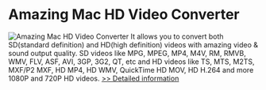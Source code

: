 # Amazing Mac HD Video Converter
![Amazing Mac HD Video Converter](https://mycommerce.akamaized.net/api/pimages/P300864440/BIG/300864440.PNG)
It allows you to convert both SD(standard definition) and HD(high definition) videos with amazing video & sound output quality. SD videos like MPG, MPEG, MP4, M4V, RM, RMVB, WMV, FLV, ASF, AVI, 3GP, 3G2, QT, etc and HD videos like TS, MTS, M2TS, MXF/P2 MXF, HD MP4, HD WMV, QuickTime HD MOV, HD H.264 and more 1080P and 720P HD videos.
[>> Detailed information](https://secure.shareit.com/shareit/product.html?productid=300864440&affiliateid=200057808)